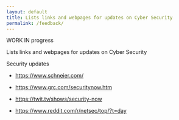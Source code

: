 ```yaml
---
layout: default
title: Lists links and webpages for updates on Cyber Security
permalink: /feedback/
---
```


WORK IN progress

Lists links and webpages for updates on Cyber Security


Security updates

* <https://www.schneier.com/>

* <https://www.grc.com/securitynow.htm>

* <https://twit.tv/shows/security-now>

* <https://www.reddit.com/r/netsec/top/?t=day>

